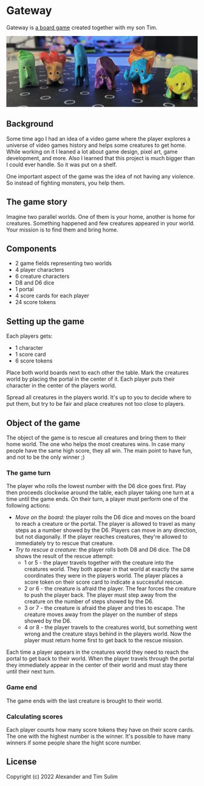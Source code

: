 # Gateway

Gateway is [a board game](board.md) created together with my son Tim.

![Gateway a board game](assets/gateway-banner.jpg)

## Background

Some time ago I had an idea of a video game where the player explores
a universe of video games history and helps some creatures to get home.
While working on it I leaned a lot about game design, pixel art, game
development, and more. Also I learned that this project is much bigger
than I could ever handle. So it was put on a shelf.

One important aspect of the game was the idea of not having any violence.
So instead of fighting monsters, you help them.

## The game story

Imagine two parallel worlds. One of them is your home, another is home for
creatures. Something happened and few creatures appeared in your world.
Your mission is to find them and bring home.

## Components

  - 2 game fields representing two worlds
  - 4 player characters
  - 6 creature characters
  - D8 and D6 dice
  - 1 portal
  - 4 score cards for each player
  - 24 score tokens

## Setting up the game

Each players gets:

  - 1 character
  - 1 score card
  - 6 score tokens

Place both world boards next to each other the table. Mark the creatures world
by placing the portal in the center of it. Each player puts their character in
the center of the players world.

Spread all creatures in the players world. It's up to you to decide where
to put them, but try to be fair and place creatures not too close to players.

## Object of the game

The object of the game is to rescue all creatures and bring them to their home
world. The one who helps the most creatures wins. In case many people have
the same high score, they all win. The main point to have fun, and not to be
the only winner ;)

### The game turn

The player who rolls the lowest number with the D6 dice goes first. Play then
proceeds clockwise around the table, each player taking one turn at a time
until the game ends. On their turn, a player must perform one of the following
actions:

  - *Move on the board:* the player rolls the D6 dice and moves on the board
    to reach a creature or the portal. The player is allowed to travel as
    many steps as a number showed by the D6. Players can move in any direction,
    but not diagonally. If the player reaches creatures, they're allowed to
    immediately try to rescue that creature.
  - *Try to rescue a creature:* the player rolls both D8 and D6 dice. The D8
    shows the result of the rescue attempt:
      - 1 or 5 - the player travels together with the creature into
        the creatures world. They both appear in that world at exactly
        the same coordinates they were in the players world. The player
        places a score token on their score card to indicate a successful
        rescue.
      - 2 or 6 - the creature is afraid the player. The fear forces
        the creature to push the player back. The player must step away
        from the creature on the number of steps showed by the D6.
      - 3 or 7 - the creature is afraid the player and tries to escape.
        The creature moves away from the player on the number of steps
        showed by the D6.
      - 4 or 8 - the player travels to the creatures world, but something
        went wrong and the creature stays behind in the players world. Now
        the player must return home first to get back to the rescue mission.

Each time a player appears in the creatures world they need to reach the portal
to get back to their world. When the player travels through the portal they
immediately appear in the center of their world and must stay there until
their next turn.

### Game end

The game ends with the last creature is brought to their world.

### Calculating scores

Each player counts how many score tokens they have on their score cards.
The one with the highest number is the winner. It's possible to have many
winners if some people share the hight score number.

## License

Copyright (c) 2022 Alexander and Tim Sulim
